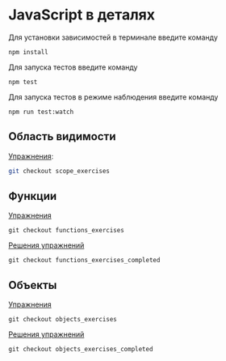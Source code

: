 # JavaScript в деталях

Для установки зависимостей в терминале введите команду

```
npm install
```

Для запуска тестов введите команду

```
npm test
```

Для запуска тестов в режиме наблюдения введите команду

```
npm run test:watch
```

## Область видимости

[Упражнения](https://github.com/codedojo/javascript-in-depth/tree/scope_exercises):

```sh
git checkout scope_exercises
```

## Функции

[Упражнения](https://github.com/codedojo/javascript-in-depth/tree/functions_exercises)

```
git checkout functions_exercises
```

[Решения упражнений](https://github.com/codedojo/javascript-in-depth/tree/function_exercises_completed)

```
git checkout functions_exercises_completed
```

## Объекты

[Упражнения](https://github.com/codedojo/javascript-in-depth/tree/objects_exercises)

```
git checkout objects_exercises
```

[Решения упражнений](https://github.com/codedojo/javascript-in-depth/tree/objects_exercises_completed)

```
git checkout objects_exercises_completed
```